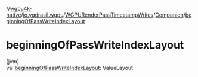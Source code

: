 //[wgpu4k-native](../../../../index.md)/[io.ygdrasil.wgpu](../../index.md)/[WGPURenderPassTimestampWrites](../index.md)/[Companion](index.md)/[beginningOfPassWriteIndexLayout](beginning-of-pass-write-index-layout.md)

# beginningOfPassWriteIndexLayout

[jvm]\
val [beginningOfPassWriteIndexLayout](beginning-of-pass-write-index-layout.md): ValueLayout